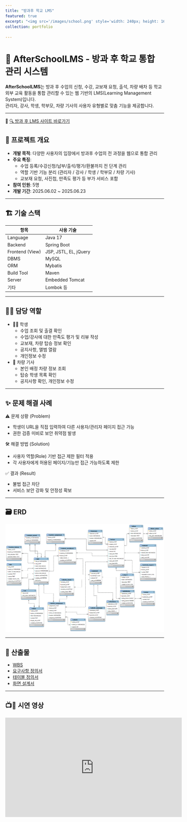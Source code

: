```yaml
---
title: "방과후 학교 LMS"
featured: true
excerpt: "<img src='/images/school.png' style='width: 240px; height: 160px;'>"
collection: portfolio

---
```


# 🏫 AfterSchoolLMS - 방과 후 학교 통합 관리 시스템

**AfterSchoolLMS**는 방과 후 수업의 신청, 수강, 교보재 요청, 출석, 차량 배차 등 학교 외부 교육 활동을 통합 관리할 수 있는 웹 기반의 LMS(Learning Management System)입니다.  
관리자, 강사, 학생, 학부모, 차량 기사의 사용자 유형별로 맞춤 기능을 제공합니다.

---

🔗 [🔍 방과 후 LMS 사이트 바로가기](http://3.36.133.135/)

## 🧩 프로젝트 개요

- **개발 목적**: 다양한 사용자의 입장에서 방과후 수업의 전 과정을 웹으로 통합 관리
- **주요 특징**:
  - 수업 등록/수강신청/납부/출석/평가/환불까지 전 단계 관리
  - 역할 기반 기능 분리 (관리자 / 강사 / 학생 / 학부모 / 차량 기사)
  - 교보재 요청, 사진첩, 만족도 평가 등 부가 서비스 포함
- **참여 인원**: 5명
- **개발 기간**: 2025.06.02 ~ 2025.06.23

---

## 🏗️ 기술 스택

| 항목 | 사용 기술 |
|------|-----------|
| Language | Java 17 |
| Backend | Spring Boot |
| Frontend (View) | JSP, JSTL, EL, jQuery |
| DBMS | MySQL |
| ORM | Mybatis |
| Build Tool | Maven |
| Server | Embedded Tomcat |
| 기타 | Lombok 등 |

---

## 🧑‍💼 담당 역할  
- 🧑‍🎓 학생
	- 수업 조회 및 출결 확인
	- 수업/강사에 대한 만족도 평가 및 리뷰 작성
	- 교보재, 차량 탑승 정보 확인
	- 공지사항, 앨범 열람
	- 개인정보 수정
- 🚐 차량 기사  
	- 본인 배정 차량 정보 조회
	- 탑승 학생 목록 확인
	- 공지사항 확인, 개인정보 수정

---

## ✨ 문제 해결 사례

⚠️ 문제 상황 (Problem)
 - 학생이 URL을 직접 입력하여 다른 사용자/관리자 페이지 접근 가능
 - 권한 검증 미비로 보안 취약점 발생

🛠️ 해결 방법 (Solution)
 - 사용자 역할(Role) 기반 접근 제한 필터 적용
 - 각 사용자에게 허용된 페이지/기능만 접근 가능하도록 제한

✅ 결과 (Result)
 - 불법 접근 차단
 - 서비스 보안 강화 및 안정성 확보

---

## 🗃️ ERD

<img src='/images/ERD.png'>

---

## 🧾 산출물

- [WBS](/files/WBS.xlsx)
- [요구사항 정의서](/files/요구사항정의서_A팀.xlsx)
- [테이블 정의서](/files/테이블정의서_A팀.xlsx)
- [화면 설계서](/files/화면설계서.pdf)

---

## 📺🎥 시연 영상

<iframe width="560" height="315" src="https://www.youtube.com/embed/cwyD8-odHxQ" 
title="YouTube video player" frameborder="0" 
allow="accelerometer; autoplay; clipboard-write; encrypted-media; gyroscope; picture-in-picture" 
allowfullscreen></iframe>


